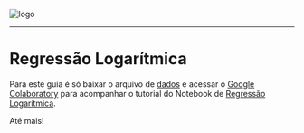 ![logo](https://i.ibb.co/YthtbLh/Giifff-mid.gif)
***
# Regressão Logarítmica
Para este guia é só baixar o arquivo de [dados](https://raw.githubusercontent.com/Wreef/EstatisticaDeDados/main/Regress%C3%A3o%20Logar%C3%ADtmica/dados.csv) e acessar o [Google Colaboratory](https://colab.research.google.com/?utm_source=scs-index) para acompanhar o tutorial do Notebook de [Regressão Logarítmica](https://github.com/Wreef/EstatisticaDeDados/blob/main/Regress%C3%A3o%20Logar%C3%ADtmica/Regress%C3%A3o_Logar%C3%ADtmica.ipynb).

Até mais!
